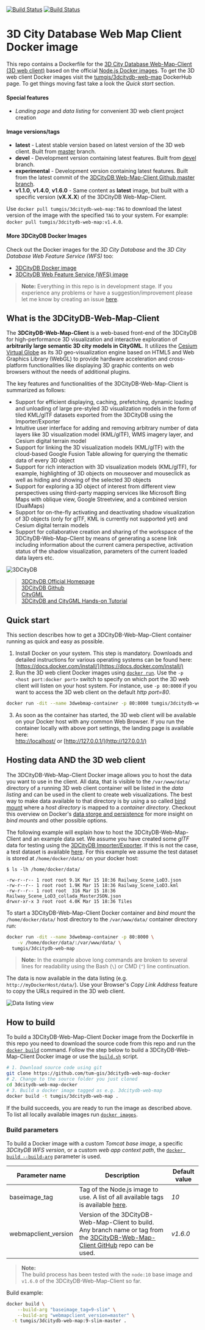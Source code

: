 [![Build Status](https://img.shields.io/travis/tum-gis/3dcitydb-web-map-docker/master.svg?label=master)](https://travis-ci.org/tum-gis/3dcitydb-web-map-docker) [![Build Status](https://img.shields.io/travis/tum-gis/3dcitydb-web-map-docker/devel.svg?label=devel)](https://travis-ci.org/tum-gis/3dcitydb-web-map-docker)
# 3D City Database Web Map Client Docker image
This repo contains a Dockerfile for the [3D City Database Web-Map-Client (3D web client)](https://github.com/3dcitydb/3dcitydb-web-map/) based on the official [Node.js Docker images](https://hub.docker.com/_/node/). To get the 3D web client Docker images visit the [tumgis/3dcitydb-web-map](https://hub.docker.com/r/tumgis/3dcitydb-web-map/) DockerHub page. To get things moving fast take a look the *Quick start* section.

#### Special features
* *Landing page* and *data listing* for convenient 3D web client project creation

#### Image versions/tags
* **latest** - Latest stable version based on latest version of the 3D web client. Built from [master](https://github.com/tum-gis/3dcitydb-web-map-docker/tree/master) branch.
* **devel** - Development version containing latest features. Built from [devel](https://github.com/3dcitydb/3dcitydb-web-map/tree/devel) branch.
* **experimental** - Development version containing latest features. Built from the latest commit of the [3DCityDB Web-Map-Client Github master branch](https://github.com/3dcitydb/3dcitydb-web-map/tree/master).
* **v1.1.0**, **v1.4.0**, **v1.6.0** - Same content as **latest** image, but built with a specific version (**vX.X.X**) of the 3DCityDB Web-Map-Client.

Use `docker pull tumgis/3dcitydb-web-map:TAG` to download the latest version of the image with the specified `TAG` to your system. For example: `docker pull tumgis/3dcitydb-web-map:v1.4.0`.

#### More 3DCityDB Docker Images
Check out the Docker images for the *3D City Database* and the *3D City Database Web Feature Service (WFS)* too:
* [3DCityDB Docker image](https://github.com/tum-gis/3dcitydb-postgis-docker/)  
* [3DCityDB Web Feature Service (WFS) image](https://github.com/tum-gis/3dcitydb-wfs-docker/)

> **Note:** Everything in this repo is in development stage. 
> If you experience any problems or have a suggestion/improvement please let me know by creating an issue [here](https://github.com/tum-gis/3dcitydb-web-map-docker/issues).

## What is the 3DCityDB-Web-Map-Client
The **3DCityDB-Web-Map-Client** is a web-based front-end of the 3DCityDB for high-performance 3D visualization and interactive exploration of **arbitrarily large semantic 3D city models in CityGML**. It utilizes the [Cesium Virtual Globe](http://cesiumjs.org/index.html) as its 3D geo-visualization engine based on HTML5 and Web Graphics Library (WebGL) to provide hardware acceleration and cross-platform functionalities like displaying 3D graphic contents on web browsers without the needs of additional plugins.

The key features and functionalities of the 3DCityDB-Web-Map-Client is summarized as follows: 

* Support for efficient displaying, caching, prefetching, dynamic loading and unloading of large pre-styled 3D visualization models in the form of tiled KML/glTF datasets exported from the 3DCityDB using the Importer/Exporter
* Intuitive user interface for adding and removing arbitrary number of data layers like 3D visualization model (KML/glTF), WMS imagery layer, and Cesium digital terrain model
* Support for linking the 3D visualization models (KML/glTF) with the cloud-based Google Fusion Table allowing for querying the thematic data of every 3D object
* Support for rich interaction with 3D visualization models (KML/glTF), for example, highlighting of 3D objects on mouseover and mouseclick as well as hiding and showing of the selected 3D objects
* Support for exploring a 3D object of interest from different view perspectives using third-party mapping services like Microsoft Bing Maps with oblique view, Google Streetview, and a combined version (DualMaps) 
* Support for on-the-fly activating and deactivating shadow visualization of 3D objects (only for glTF, KML is currently not supported yet) and Cesium digital terrain models
* Support for collaborative creation and sharing of the workspace of the 3DCityDB-Web-Map-Client by means of generating a scene link including information about the current camera perspective, activation status of the shadow visualization, parameters of the current loaded data layers etc. 

![3DCityDB](https://www.3dcitydb.org/3dcitydb/fileadmin/default/templates/images/logo.jpg "3DCityDB logo")
> [3DCityDB Official Homepage](https://www.3dcitydb.net/)  
> [3DCityDB Github](https://github.com/3dcitydb)  
> [CityGML](https://www.citygml.org/)  
> [3DCityDB and CityGML Hands-on Tutorial](https://www.gis.bgu.tum.de/en/projects/3dcitydb/#c1425)

## Quick start
This section describes how to get a 3DCityDB-Web-Map-Client container running as quick and easy as possible.
1. Install Docker on your system.
   This step is mandatory. Downloads and detailed instructions for various operating systems can be found here: [https://docs.docker.com/install/](https://docs.docker.com/install/)
2. Run the 3D web client Docker images using [`docker run`](https://docs.docker.com/engine/reference/commandline/run/). Use the `-p <host port:docker port>` switch to specify on which port the 3D web client will listen on your host system. For instance, use `-p 80:8000` if you want to access the 3D web client on the default *http port=80*.
  ```bash
  docker run -dit --name 3dwebmap-container -p 80:8000 tumgis/3dcitydb-web-map
  ```
3. As soon as the container has started, the 3D web client will be available on your Docker host with any common Web Browser. If you run the container locally with above port settings, the landing page is available here:  
  [http://localhost/](http://localhost/) or [http://127.0.0.1/](http://127.0.0.1/)

## Hosting data AND the 3D web client
The 3DCityDB-Web-Map-Client Docker image allows you to host the data you want to use in the client. All data, that is visible to the `/var/www/data/` directory of a running 3D web client container will be listed in the *data listing* and can be used in the client to create web visualizations. The best way to make data available to that directory is by using a so called [bind mount](https://docs.docker.com/storage/bind-mounts/) where a *host directory* is mapped to a *container directory*. Checkout this overview on Docker's [data storge and persistence](https://github.com/tum-gis/3dcitydb-docker-postgis#data-storage-and-persistence) for more insight on *bind mounts* and other possible options.

The following example will explain how to host the 3DCityDB-Web-Map-Client and an example data set.
We assume you have created some *glTF* data for testing using the [3DCityDB Importer/Exporter](https://www.3dcitydb.org/3dcitydb/d3dimpexp/). If this is not the case, a test dataset is available [here](https://github.com/3dcitydb/3dcitydb-web-map/tree/master/examples/glTFRailwaySceneLoD3Example/Railway_Scene_LoD3). For this example we assume the test dataset is stored at `/home/docker/data/` on your docker host:
```
$ ls -lh /home/docker/data/

-rw-r--r-- 1 root root 9.1K Mar 15 18:36 Railway_Scene_LoD3.json
-rw-r--r-- 1 root root 1.9K Mar 15 18:36 Railway_Scene_LoD3.kml
-rw-r--r-- 1 root root  316 Mar 15 18:36 Railway_Scene_LoD3_collada_MasterJSON.json
drwxr-xr-x 3 root root 4.0K Mar 15 18:36 Tiles

```
To start a 3DCityDB-Web-Map-Client Docker container and *bind mount* the `/home/docker/data/` host directory to the `/var/www/data/` container directory run:

```bash
docker run -dit --name 3dwebmap-container -p 80:8000 \
    -v /home/docker/data/:/var/www/data/ \    
  tumgis/3dcitydb-web-map
```

> **Note:**
> In the example above long commands are broken to several lines for readability using the Bash (` \ `) or CMD (`^`) line continuation.  

The data is now available in the data listing (e.g. `http://myDockerHost/data/`). Use your Browser's *Copy Link Address* feature to copy the URLs required in the 3D web client.

![Data listing view](https://github.com/tum-gis/3dcitydb-web-map-docker/blob/master/images/data-listing-01.png)

## How to build
To build a 3DCityDB-Web-Map-Client Docker image from the Dockerfile in this repo you need to download the source code from this repo and run the [`docker build`](https://docs.docker.com/engine/reference/commandline/build/) command. Follow the step below to build a 3DCityDB-Web-Map-Client Docker image or use the [`build.sh`](https://github.com/tum-gis/3dcitydb-web-map-docker/blob/master/build.sh) script.
```bash
# 1. Download source code using git
git clone https://github.com/tum-gis/3dcitydb-web-map-docker
# 2. Change to the source folder you just cloned
cd 3dcitydb-web-map-docker
# 3. Build a docker image tagged as e.g. 3dcitydb-web-map
docker build -t tumgis/3dcitydb-web-map .
```

If the build succeeds, you are ready to run the image as described above. To list all locally available images run [`docker images`](https://docs.docker.com/engine/reference/commandline/images/). 

### Build parameters
To build a Docker image with a custom *Tomcat base image*, a specific *3DCityDB WFS version*, or a custom *web app context path*, the [`docker build --build-arg`](https://docs.docker.com/engine/reference/commandline/build/) parameter is used.

| Parameter name          | Description                            | Default value     |
|-------------------------|----------------------------------------|-------------------|
| baseimage_tag           | Tag of the Node.js image to use. A list of all available tags is available [here](https://hub.docker.com/_/node/). | *10* |
| webmapclient_version    | Version of the 3DCityDB-Web-Map-Client to build. Any branch name or tag from the [3DCityDB-Web-Map-Client GitHub](https://github.com/3dcitydb/3dcitydb-web-map/) repo can be used.            | *v1.6.0*           |

> **Note:**  
> The build process has been tested with the `node:10` base image and `v1.6.0` of the 3DCityDB-Web-Map-Client so far.
 
Build example:
```bash
docker build \
    --build-arg "baseimage_tag=9-slim" \
    --build-arg "webmapclient_version=master" \
  -t tumgis/3dcitydb-web-map:9-slim-master .
```

